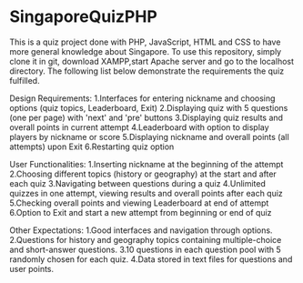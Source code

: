 # SingaporeQuizPHP

This is a quiz project done with PHP, JavaScript, HTML and CSS to have more general knowledge about Singapore.
To use this repository, simply clone it in git, download XAMPP,start Apache server and go to the localhost directory.
The following list below demonstrate the requirements the quiz fulfilled.

Design Requirements:
1.Interfaces for entering nickname and choosing options (quiz topics, Leaderboard, Exit)
2.Displaying quiz with 5 questions (one per page) with 'next' and 'pre' buttons
3.Displaying quiz results and overall points in current attempt
4.Leaderboard with option to display players by nickname or score
5.Displaying nickname and overall points (all attempts) upon Exit
6.Restarting quiz option

User Functionalities:
1.Inserting nickname at the beginning of the attempt
2.Choosing different topics (history or geography) at the start and after each quiz
3.Navigating between questions during a quiz
4.Unlimited quizzes in one attempt, viewing results and overall points after each quiz
5.Checking overall points and viewing Leaderboard at end of attempt
6.Option to Exit and start a new attempt from beginning or end of quiz

Other Expectations:
1.Good interfaces and navigation through options.
2.Questions for history and geography topics containing multiple-choice and short-answer questions.
3.10 questions in each question pool with 5 randomly chosen for each quiz.
4.Data stored in text files for questions and user points.
